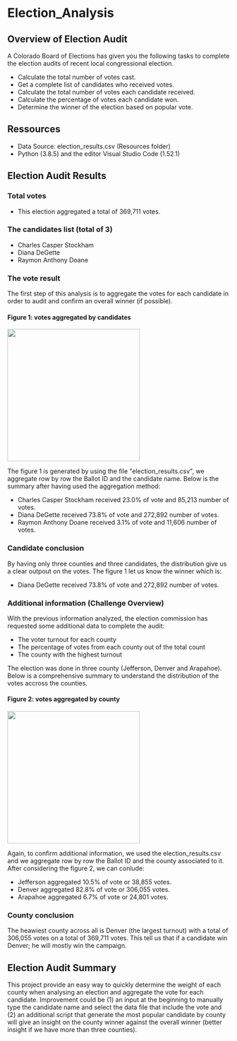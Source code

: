 # Election_Analysis

## Overview of Election Audit

A Colorado Board of Elections has given you the following tasks to complete the election audits of recent local congressional election.

- Calculate the total number of votes cast.
- Get a complete list of candidates who received votes.
- Calculate the total number of votes each candidate received.
- Calculate the percentage of votes each candidate won.
- Determine the winner of the election based on popular vote.

## Ressources

- Data Source: election_results.csv (Resources folder)
- Python (3.8.5) and the editor Visual Studio Code (1.52.1)

## Election Audit Results

### Total votes

- This election aggregated a total of 369,711 votes.

### The candidates list (total of 3)

- Charles Casper Stockham
- Diana DeGette
- Raymon Anthony Doane

### The vote result

The first step of this analysis is to aggregate the votes for each candidate in order to audit and confirm an overall winner (if possible).

#### Figure 1: votes aggregated by candidates

<img src="https://github.com/poboisvert/Election_Analysis/blob/main/Ressources/Statistics.png" width="300" />

The figure 1 is generated by using the file "election_results.csv", we aggregate row by row the Ballot ID and the candidate name. Below is the summary after having used the aggregation method:

- Charles Casper Stockham received 23.0% of vote and 85,213 number of votes.
- Diana DeGette received 73.8% of vote and 272,892 number of votes.
- Raymon Anthony Doane received 3.1% of vote and 11,606 number of votes.

### Candidate conclusion

By having only three counties and three candidates, the distribution give us a clear outpout on the votes. The figure 1 let us know the winner which is:

- Diana DeGette received 73.8% of vote and 272,892 number of votes.

### Additional information (Challenge Overview)

With the previous information analyzed, the election commission has requested some additional data to complete the audit:

- The voter turnout for each county
- The percentage of votes from each county out of the total count
- The county with the highest turnout

The election was done in three county (Jefferson, Denver and Arapahoe). Below is a comprehensive summary to understand the distribution of the votes accross the counties.

#### Figure 2: votes aggregated by county

<img src="https://github.com/poboisvert/Election_Analysis/blob/main/Ressources/election_analysis.png" width="300" />

Again, to confirm additional information, we used the election_results.csv and we aggregate row by row the Ballot ID and the county associated to it. After considering the figure 2, we can conlude:

- Jefferson aggregated 10.5% of vote or 38,855 votes.
- Denver aggregated 82.8% of vote or 306,055 votes.
- Arapahoe aggregated 6.7% of vote or 24,801 votes.

### County conclusion

The heawiest county across all is Denver (the largest turnout) with a total of 306,055 votes on a total of 369,711 votes. This tell us that if a candidate win Denver; he will mostly win the campaign.

## Election Audit Summary

This project provide an easy way to quickly determine the weight of each county when analysing an election and aggregate the vote for each candidate. Improvement could be (1) an input at the beginning to manually type the candidate name and select the data file that include the vote and (2) an additional script that generate the most popular candidate by county will give an insight on the county winner against the overall winner (better insight if we have more than three counties).
